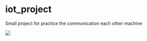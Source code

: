 # iot_project

Small project for practice the communication each other machine

![](https://drive.google.com/file/d/12uQFOd1FYK8tCztuKR8pqGL6_J-Mycsi/open?usp=sharing)
